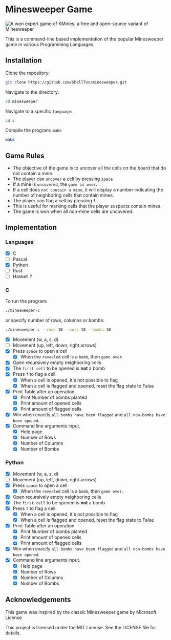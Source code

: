 # Minesweeper Game

![A won expert game of KMines, a free and open-source variant of Minesweeper](https://upload.wikimedia.org/wikipedia/commons/1/1b/Kmines_Expert_Game_with_Numbers_1-8.png)

This is a command-line based implementation of the popular Minesweeper game in
various Programming Languages.

## Installation

Clone the repository:

```zsh
git clone https://github.com/ShellTux/minesweeper.git
```

Navigate to the directory:

```zsh
cd minesweeper
```

Navigate to a specific `language`:

```zsh
cd c
```

Compile the program: `make`

```zsh
make
```

## Game Rules

- The objective of the game is to uncover all the cells on the board that do not contain a mine.
- The player can `uncover` a cell by pressing `space`
- If a mine is `uncovered`, the `game is over`.
- If a cell does `not contain a mine`,
it will display a number indicating the number of neighboring cells that contain mines.
- The player can flag a cell by pressing `f`
- This is useful for marking cells that the player suspects contain mines.
- The game is won when all non-mine cells are uncovered.

<!-- ## Customization -->

<!-- The game can be customized by modifying the constants defined in game.h: -->

<!--     BOARD_SIZE: the size of the board (number of rows and columns) -->
<!--     NUM_MINES: the number of mines on the board -->

## Implementation

### Languages

- [x] C
- [ ] Pascal
- [x] Python
- [ ] Rust
- [ ] Haskell ?

### C

To run the program:

```zsh
./minesweeper-c
```

or specify number of rows, columns or bombs:

```zsh
./minesweeper-c --rows 10 --cols 10 --bombs 10
```

- [x] Movement (w,  a,    s,    d)
- [ ] Movement (up, left, down, right arrows)
- [x] Press `space` to open a cell
  - [x] When the `revealed` cell is a `bomb`, then `game over`.
- [x] Open recursively empty neighboring cells
- [x] The `first cell` to be opened is __not__ a bomb
- [x] Press `f` to flag a cell
  - [x] When a cell is opened, it's not possible to flag
  - [x] When a cell is flagged and opened, reset the flag state to False
- [x] Print Table after an operation
  - [x] Print Number of bombs planted
  - [x] Print amount of opened cells
  - [x] Print amount of flagged cells
- [x] Win when exactly `all bombs have been flagged` and
`all non-bombs have been opened`.
- [x] Command line arguments input.
  - [x] Help page
  - [x] Number of Rows
  - [x] Number of Columns
  - [x] Number of Bombs

### Python

- [x] Movement (w,  a,    s,    d)
- [ ] Movement (up, left, down, right arrows)
- [x] Press `space` to open a cell
  - [x] When the `revealed` cell is a `bomb`, then `game over`.
- [x] Open recursively empty neighboring cells
- [x] The `first cell` to be opened is __not__ a bomb
- [x] Press `f` to flag a cell
  - [x] When a cell is opened, it's not possible to flag
  - [x] When a cell is flagged and opened, reset the flag state to False
- [x] Print Table after an operation
  - [x] Print Number of bombs planted
  - [x] Print amount of opened cells
  - [x] Print amount of flagged cells
- [x] Win when exactly `all bombs have been flagged` and
`all non-bombs have been opened`.
- [x] Command line arguments input.
  - [x] Help page
  - [x] Number of Rows
  - [x] Number of Columns
  - [x] Number of Bombs

## Acknowledgements

This game was inspired by the classic Minesweeper game by Microsoft.
License

This project is licensed under the MIT License. See the LICENSE file for details.
